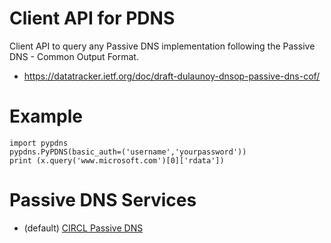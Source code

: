 Client API for PDNS
===================

Client API to query any Passive DNS implementation following the Passive DNS - Common Output Format.

* https://datatracker.ietf.org/doc/draft-dulaunoy-dnsop-passive-dns-cof/

Example
=======

~~~~
import pypdns
pypdns.PyPDNS(basic_auth=('username','yourpassword'))
print (x.query('www.microsoft.com')[0]['rdata'])
~~~~

Passive DNS Services
====================

* (default) [CIRCL Passive DNS](http://www.circl.lu/services/passive-dns/)


